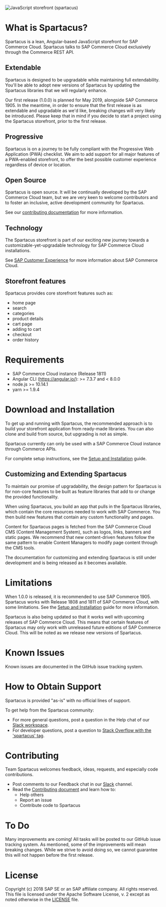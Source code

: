 ![JavaScript storefront (spartacus)](docs/assets/spartacus-blue.png)

# What is Spartacus?

Spartacus is a lean, Angular-based JavaScript storefront for SAP Commerce Cloud. Spartacus talks to SAP Commerce Cloud exclusively through the Commerce REST API.

## Extendable

Spartacus is designed to be upgradable while maintaining full extendability. You'll be able to adopt new versions of Spartacus by updating the Spartacus libraries that we will regularly enhance.

Our first release (1.0.0) is planned for May 2019, alongside SAP Commerce 1905. In the meantime, in order to ensure that the first release is as extendable and upgradable as we'd like, breaking changes will very likely be introduced. Please keep that in mind if you decide to start a project using the Spartacus storefront, prior to the first release.

## Progressive

Spartacus is on a journey to be fully compliant with the Progressive Web Application (PWA) checklist. We aim to add support for all major features of a PWA-enabled storefront, to offer the best possible customer experience regardless of device or location.

## Open Source

Spartacus is open source. It will be continually developed by the SAP Commerce Cloud team, but we are very keen to welcome contributors and to foster an inclusive, active development community for Spartacus.

See our [contributing documentation](CONTRIBUTING.md) for more information.

## Technology

The Spartacus storefront is part of our exciting new journey towards a customizable-yet-upgradable technology for SAP Commerce Cloud installations.

See [SAP Customer Experience](https://cx.sap.com/en/products/commerce) for more information about SAP Commerce Cloud.

## Storefront features

Spartacus provides core storefront features such as:

- home page
- search
- categories
- product details
- cart page
- adding to cart
- checkout
- order history

# Requirements

- SAP Commerce Cloud instance (Release 1811)
- Angular CLI (https://angular.io/): >= 7.3.7 and < 8.0.0
- node.js >= 10.14.1
- yarn >= 1.9.4

# Download and Installation

To get up and running with Spartacus, the recommended approach is to build your storefront application from ready-made libraries. You can also clone and build from source, but upgrading is not as simple.

Spartacus currently can only be used with a SAP Commerce Cloud instance through Commerce APIs. 

For complete setup instructions, see the [Setup and Installation](https://github.com/SAP/cloud-commerce-spartacus-storefront/wiki/Setup-and-Installation) guide.

## Customizing and Extending Spartacus

To maintain our promise of upgradability, the design pattern for Spartacus is for non-core features to be built as feature libraries that add to or change the provided functionality.

When using Spartacus, you build an app that pulls in the Spartacus libraries, which contain the core resources needed to work with SAP Commerce. You then build new features that contain any custom functionality and pages. 

Content for Spartacus pages is fetched from the SAP Commerce Cloud CMS (Content Management System), such as logos, links, banners and static pages. We recommend that new content-driven features follow the same pattern to enable Content Managers to modify page content through the CMS tools.

The documentation for customizing and extending Spartacus is still under development and is being released as it becomes available.

# Limitations

When 1.0.0 is released, it is recommended to use SAP Commerce 1905. Spartacus works with Release 1808 and 1811 of SAP Commerce Cloud, with some limitations. See the [Setup and Installation](https://github.com/SAP/cloud-commerce-spartacus-storefront/wiki/Setup-and-Installation) guide for more information. 

Spartacus is also being updated so that it works well with upcoming releases of SAP Commerce Cloud. This means that certain features of Spartacus may only work with unreleased future editions of SAP Commerce Cloud. This will be noted as we release new versions of Spartacus.

# Known Issues

Known issues are documented in the GitHub issue tracking system.

# How to Obtain Support

Spartacus is provided "as-is" with no official lines of support.

To get help from the Spartacus community:

- For more general questions, post a question in the Help chat of our [Slack workspace](https://join.slack.com/t/spartacus-storefront/shared_invite/enQtNDM1OTI3OTMwNjU5LTRiNTFkMDJlZjRmYTBlY2QzZTM3YWNlYzJkYmEwZDY2MjM0MmIyYzdhYmQwZDMwZjg2YTAwOGFjNDBhZDYyNzE).
- For developer questions, post a question to [Stack Overflow with the 'spartacus' tag](https://stackoverflow.com/questions/tagged/spartacus).

# Contributing

Team Spartacus welcomes feedback, ideas, requests, and especially code contributions.

- Post comments to our Feedback chat in our [Slack](https://join.slack.com/t/spartacus-storefront/shared_invite/enQtNDM1OTI3OTMwNjU5LTRiNTFkMDJlZjRmYTBlY2QzZTM3YWNlYzJkYmEwZDY2MjM0MmIyYzdhYmQwZDMwZjg2YTAwOGFjNDBhZDYyNzE) channel.
- Read the [Contributing document](CONTRIBUTING.md) and learn how to:
  - Help others
  - Report an issue
  - Contribute code to Spartacus

# To Do

Many improvements are coming! All tasks will be posted to our GitHub issue tracking system. As mentioned, some of the improvements will mean breaking changes. While we strive to avoid doing so, we cannot guarantee this will not happen before the first release.

# License

Copyright (c) 2018 SAP SE or an SAP affiliate company. All rights reserved.
This file is licensed under the Apache Software License, v. 2 except as noted otherwise in the [LICENSE](LICENSE.txt) file.
